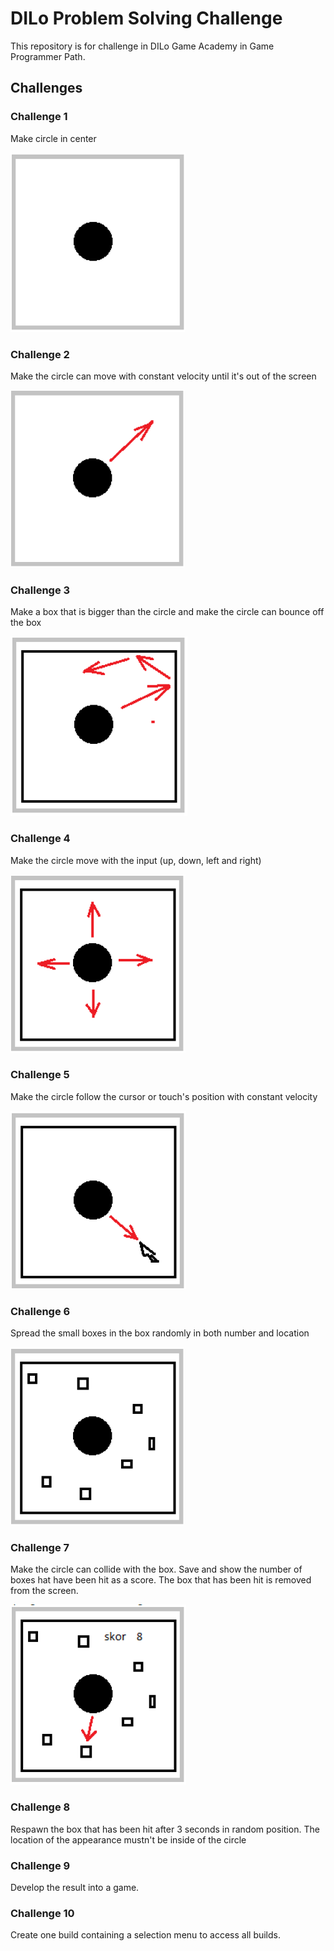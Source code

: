 ﻿# DILo Problem Solving Challenge

This repository is for challenge in DILo Game Academy in Game Programmer Path.

## Challenges

### Challenge 1

Make circle in center

![Challenge1](images/challenges/challenge1.png)

### Challenge 2

Make the circle can move with constant velocity until it's out of the screen

![Challenge2](images/challenges/challenge2.png)

### Challenge 3

Make a box that is bigger than the circle and make the circle can bounce off the box

![Challenge3](images/challenges/challenge3.png)

### Challenge 4

Make the circle move with the input (up, down, left and right)

![Challenge4](images/challenges/challenge4.png)

### Challenge 5

Make the circle follow the cursor or touch's position with constant velocity

![Challenge5](images/challenges/challenge5.png)

### Challenge 6

Spread the small boxes in the box randomly in both number and location

![Challenge6](images/challenges/challenge6.png)

### Challenge 7

Make the circle can collide with the box. Save and show the number of boxes hat have been hit as a score. The box that has been hit is removed from the screen.

![Challenge7](images/challenges/challenge7.png)

### Challenge 8

Respawn the box that has been hit after 3 seconds in random position. The location of the appearance mustn't be inside of the circle

### Challenge 9

Develop the result into a game.

### Challenge 10

Create one build containing a selection menu to access all builds.